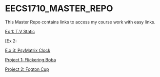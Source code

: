 # EECS1710_MASTER_REPO
This Master Repo contains links to access my course work with easy links.

 [Ex 1: T.V Static](https://github.com/JasmineLIE/EECS1710_Exercise1)
 
 [Ex 2: 
 
[E.x 3: PsyMatrix Clock](https://github.com/JasmineLIE/EECS1710_Exercise3)

[Project 1: Flickering Boba](https://github.com/JasmineLIE/EECS1710_Project1_FlickeringBoba)

[Project 2: Fogton Cup](https://github.com/JasmineLIE/EECS1710_Project2_FogtonCup)
